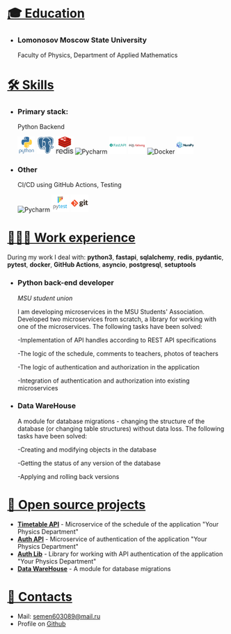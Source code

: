 <a style="display:none;">Semyon Grigoryev CV</a>
# <a id="education" href="#education">🎓 Education</a>

* ### Lomonosov Moscow State University
    Faculty of Physics, Department of Applied Mathematics

# <a id="skills" href="#skills">🛠️ Skills</a>

* ### Primary stack: 
    Python Backend
    <p align="left">
    <img src="https://raw.githubusercontent.com/devicons/devicon/master/icons/python/python-original-wordmark.svg" title="Python" alt="Python" width="40" height="40"/>
    <img src="https://raw.githubusercontent.com/devicons/devicon/master/icons/postgresql/postgresql-plain.svg" title="PostgreSQL" alt="PostgreSQL" width="40" height="40"/>
    <img src="https://raw.githubusercontent.com/devicons/devicon/master/icons/redis/redis-original-wordmark.svg" title="Redis" alt="Java" width="40" height="40"/>
    <img src="assets/icons/pycharm.svg" title="Pycharm" alt="Pycharm" width="40" height="40"/>
    <img src="https://raw.githubusercontent.com/devicons/devicon/master/icons/fastapi/fastapi-original-wordmark.svg" title="FastAPI" alt="FastAPI" width="40" height="40"/>
    <img src="https://raw.githubusercontent.com/devicons/devicon/master/icons/sqlalchemy/sqlalchemy-original-wordmark.svg" title="SQLAlchemy" alt="SQLAlchemy" width="40" height="40"/>
    <img src="assets/icons/docker.svg" title="Docker" alt="Docker" width="40" height="40"/>
    <img src="https://raw.githubusercontent.com/devicons/devicon/master/icons/numpy/numpy-original-wordmark.svg" title="Numpy" alt="Numpy" width="40" height="40"/>
    </p>


* ### Other
    CI/CD using GitHub Actions, Testing
    <p>
    <img src="assets/icons/github.svg" title="Github" alt="Pycharm" width="40" height="40"/>
    <img src="https://raw.githubusercontent.com/devicons/devicon/master/icons/pytest/pytest-original-wordmark.svg" title="pytest" alt="Java" width="40" height="40"/>
    <img src="https://raw.githubusercontent.com/devicons/devicon/master/icons/git/git-original-wordmark.svg" title="Git" alt="Git" width="40" height="40"/>
    </p>

# <a id="works" href="#works">👨🏻‍💻 Work experience</a>

During my work I deal with: **python3**, **fastapi**, **sqlalchemy**, **redis**, **pydantic**, **pytest**, **docker**, **GitHub Actions**, **asyncio**, **postgresql**, **setuptools**

* ### Python back-end developer

    *MSU student union*

    I am developing microservices in the MSU Students' Association. Developed two microservices from scratch, a library for working with one of the     microservices. The following tasks have been solved:
    
    -Implementation of API handles according to REST API specifications

    -The logic of the schedule, comments to teachers, photos of teachers

    -The logic of authentication and authorization in the application

    -Integration of authentication and authorization into existing microservices


* ### Data WareHouse

    A module for database migrations - changing the structure of the database (or changing
    table structures) without data loss. The following tasks have been solved:

   -Creating and modifying objects in the database

   -Getting the status of any version of the database

   -Applying and rolling back versions
  

# <a id="projects" href="#projects">🧩 Open source projects</a>

* **[Timetable API](https://github.com/profcomff/timetable-api)** - Microservice of the schedule of the application "Your Physics Department"
* **[Auth API](https://github.com/profcomff/auth-api)** - Microservice of authentication of the application "Your Physics Department"
* **[Auth Lib](https://github.com/profcomff/auth-lib)** - Library for working with API authentication of the application "Your Physics Department"
* **[Data WareHouse](https://github.com/grigoriev-semyon/datatool-db-engine)** - A module for database migrations

# <a id="contacts" href="#contacts">📧 Contacts</a>
* Mail: [semen603089@mail.ru](mailto:semen603089@mail.ru)
* Profile on [Github](https://github.com/grigoriev-semyon)
